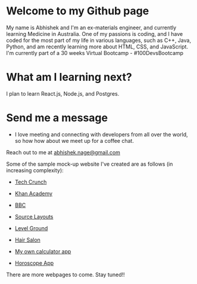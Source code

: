 # Welcome to my Github page

My name is Abhishek and I'm an ex-materials engineer, and currently learning Medicine in Australia. One of my passions is coding, and I have coded for the most part of my life in various languages, such as C++, Java, Python, and am recently learning more about HTML, CSS, and JavaScript.
I'm currently part of a 30 weeks Virtual Bootcamp - #100DevsBootcamp


# What am I learning next?
I plan to learn React.js, Node.js, and Postgres.

# Send me a message
- I love meeting and connecting with developers from all over the world, so how how about we meet up for a coffee chat.

Reach out to me at abhishek.nage@gmail.com


Some of the sample mock-up website I've created are as follows (in increasing complexity):

- [Tech Crunch](https://htmlpreview.github.io/?https://github.com/abhisheknage/Web-Development/blob/main/01_Layout_Assignments/01_TechCrunch/index.html)
- [Khan Academy](https://htmlpreview.github.io/?https://github.com/abhisheknage/Web-Development/blob/main/01_Layout_Assignments/02_KhanAcademy/index.html)
- [BBC](https://htmlpreview.github.io/?https://github.com/abhisheknage/Web-Development/blob/main/01_Layout_Assignments/03_BBC/index.html)
- [Source Layouts](https://htmlpreview.github.io/?https://github.com/abhisheknage/Web-Development/blob/main/01_Layout_Assignments/04_SourceLayout/index.html)
- [Level Ground](https://nage-level-ground.netlify.app/)
- [Hair Salon](https://nage-hair-salon.netlify.app)

- [My own calculator app](https://nage-calculator-app.netlify.app/)
- [Horoscope App](https://nage-horoscope.netlify.app/)


There are more webpages to come. Stay tuned!!
